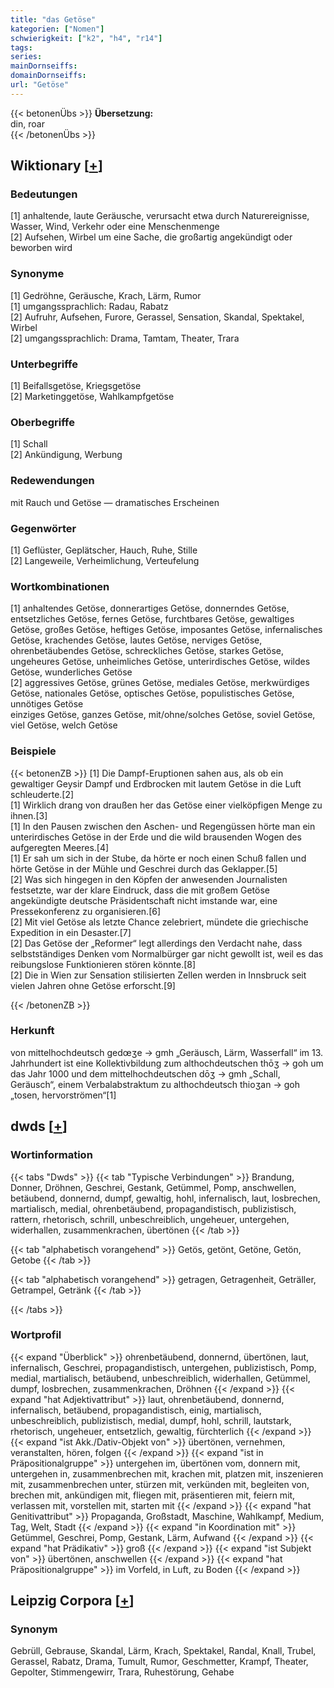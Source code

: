 ```yaml
---
title: "das Getöse"
kategorien: ["Nomen"]
schwierigkeit: ["k2", "h4", "r14"]
tags:
series:
mainDornseiffs:
domainDornseiffs:
url: "Getöse"
---
```


{{< betonenÜbs >}}
**Übersetzung:**  
din, roar  
{{< /betonenÜbs >}}

## Wiktionary [[+](https://de.wiktionary.org/wiki/Getöse)]

### Bedeutungen
[1] anhaltende, laute Geräusche, verursacht etwa durch Naturereignisse, Wasser, Wind, Verkehr oder eine Menschenmenge  
[2] Aufsehen, Wirbel um eine Sache, die großartig angekündigt oder beworben wird  

### Synonyme
[1] Gedröhne, Geräusche, Krach, Lärm, Rumor  
[1] umgangssprachlich: Radau, Rabatz  
[2] Aufruhr, Aufsehen, Furore, Gerassel, Sensation, Skandal, Spektakel, Wirbel  
[2] umgangssprachlich: Drama, Tamtam, Theater, Trara  

### Unterbegriffe
[1] Beifallsgetöse, Kriegsgetöse  
[2] Marketinggetöse, Wahlkampfgetöse  

### Oberbegriffe
[1] Schall  
[2] Ankündigung, Werbung  

### Redewendungen
mit Rauch und Getöse — dramatisches Erscheinen  

### Gegenwörter
[1] Geflüster, Geplätscher, Hauch, Ruhe, Stille  
[2] Langeweile, Verheimlichung, Verteufelung  

### Wortkombinationen
[1] anhaltendes Getöse, donnerartiges Getöse, donnerndes Getöse, entsetzliches Getöse, fernes Getöse, furchtbares Getöse, gewaltiges Getöse, großes Getöse, heftiges Getöse, imposantes Getöse, infernalisches Getöse, krachendes Getöse, lautes Getöse, nerviges Getöse, ohrenbetäubendes Getöse, schreckliches Getöse, starkes Getöse, ungeheures Getöse, unheimliches Getöse, unterirdisches Getöse, wildes Getöse, wunderliches Getöse  
[2] aggressives Getöse, grünes Getöse, mediales Getöse, merkwürdiges Getöse, nationales Getöse, optisches Getöse, populistisches Getöse, unnötiges Getöse  
einziges Getöse, ganzes Getöse, mit/ohne/solches Getöse, soviel Getöse, viel Getöse, welch Getöse  

### Beispiele
{{< betonenZB >}}
[1] Die Dampf-Eruptionen sahen aus, als ob ein gewaltiger Geysir Dampf und Erdbrocken mit lautem Getöse in die Luft schleuderte.[2]  
[1] Wirklich drang von draußen her das Getöse einer vielköpfigen Menge zu ihnen.[3]  
[1] In den Pausen zwischen den Aschen- und Regengüssen hörte man ein unterirdisches Getöse in der Erde und die wild brausenden Wogen des aufgeregten Meeres.[4]  
[1] Er sah um sich in der Stube, da hörte er noch einen Schuß fallen und hörte Getöse in der Mühle und Geschrei durch das Geklapper.[5]  
[2] Was sich hingegen in den Köpfen der anwesenden Journalisten festsetzte, war der klare Eindruck, dass die mit großem Getöse angekündigte deutsche Präsidentschaft nicht imstande war, eine Pressekonferenz zu organisieren.[6]  
[2] Mit viel Getöse als letzte Chance zelebriert, mündete die griechische Expedition in ein Desaster.[7]  
[2] Das Getöse der „Reformer“ legt allerdings den Verdacht nahe, dass selbstständiges Denken vom Normalbürger gar nicht gewollt ist, weil es das reibungslose Funktionieren stören könnte.[8]  
[2] Die in Wien zur Sensation stilisierten Zellen werden in Innsbruck seit vielen Jahren ohne Getöse erforscht.[9]  

{{< /betonenZB >}}
### Herkunft
von mittelhochdeutsch gedœʒe → gmh „Geräusch, Lärm, Wasserfall“ im 13. Jahrhundert ist eine Kollektivbildung zum althochdeutschen thōʒ → goh um das Jahr 1000 und dem mittelhochdeutschen dōʒ → gmh „Schall, Geräusch“, einem Verbalabstraktum zu althochdeutsch thioʒan → goh „tosen, hervorströmen“[1]  



## dwds [[+](https://www.dwds.de/wb/Getöse)]

### Wortinformation
{{< tabs "Dwds" >}}
{{< tab "Typische Verbindungen" >}}
Brandung, Donner, Dröhnen, Geschrei, Gestank, Getümmel, Pomp, anschwellen, betäubend, donnernd, dumpf, gewaltig, hohl, infernalisch, laut, losbrechen, martialisch, medial, ohrenbetäubend, propagandistisch, publizistisch, rattern, rhetorisch, schrill, unbeschreiblich, ungeheuer, untergehen, widerhallen, zusammenkrachen, übertönen
{{< /tab >}}

{{< tab "alphabetisch vorangehend" >}}
Getös, getönt, Getöne, Getön, Getobe
{{< /tab >}}

{{< tab "alphabetisch vorangehend" >}}
getragen, Getragenheit, Geträller, Getrampel, Getränk
{{< /tab >}}

{{< /tabs >}}

### Wortprofil
{{< expand "Überblick" >}} ohrenbetäubend, donnernd, übertönen, laut, infernalisch, Geschrei, propagandistisch, untergehen, publizistisch, Pomp, medial, martialisch, betäubend, unbeschreiblich, widerhallen, Getümmel, dumpf, losbrechen, zusammenkrachen, Dröhnen {{< /expand >}}
{{< expand "hat Adjektivattribut" >}} laut, ohrenbetäubend, donnernd, infernalisch, betäubend, propagandistisch, einig, martialisch, unbeschreiblich, publizistisch, medial, dumpf, hohl, schrill, lautstark, rhetorisch, ungeheuer, entsetzlich, gewaltig, fürchterlich {{< /expand >}}
{{< expand "ist Akk./Dativ-Objekt von" >}} übertönen, vernehmen, veranstalten, hören, folgen {{< /expand >}}
{{< expand "ist in Präpositionalgruppe" >}} untergehen im, übertönen vom, donnern mit, untergehen in, zusammenbrechen mit, krachen mit, platzen mit, inszenieren mit, zusammenbrechen unter, stürzen mit, verkünden mit, begleiten von, brechen mit, ankündigen mit, fliegen mit, präsentieren mit, feiern mit, verlassen mit, vorstellen mit, starten mit {{< /expand >}}
{{< expand "hat Genitivattribut" >}} Propaganda, Großstadt, Maschine, Wahlkampf, Medium, Tag, Welt, Stadt {{< /expand >}}
{{< expand "in Koordination mit" >}} Getümmel, Geschrei, Pomp, Gestank, Lärm, Aufwand {{< /expand >}}
{{< expand "hat Prädikativ" >}} groß {{< /expand >}}
{{< expand "ist Subjekt von" >}} übertönen, anschwellen {{< /expand >}}
{{< expand "hat Präpositionalgruppe" >}} im Vorfeld, in Luft, zu Boden {{< /expand >}}

## Leipzig Corpora [[+](https://corpora.uni-leipzig.de/en/res?word=Getöse&corpusId=deu_newscrawl-public_2018)]


### Synonym
Gebrüll, Gebrause, Skandal, Lärm, Krach, Spektakel, Randal, Knall, Trubel, Gerassel, Rabatz, Drama, Tumult, Rumor, Geschmetter, Krampf, Theater, Gepolter, Stimmengewirr, Trara, Ruhestörung, Gehabe

